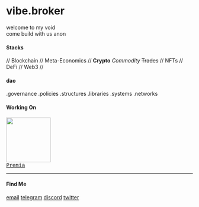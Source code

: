 # vibe.broker
welcome to my void
<br>
come build with us anon
#### Stacks
// Blockchain // Meta-Economics // **Crypto** *Commodity* ~~Trades~~
// NFTs // DeFi // Web3 //
#### dao
.governance
.policies
.structures
.libraries
.systems
.networks
#### Working On
<a target="_blank" href="https://premia.finance/" ><kbd><img height="120" src="https://files.premia.finance/$/nlpAV" ><br/>Premia</kbd></a>
*****
#### Find Me
<a href="mailto:dk@premia.finance" target="_blank" >email</a>
<a href="https://t.me/dk_premia" target="_blank" >telegram</a>
<a href="https://discordapp.com/users/596555154313183242" target="_blank" >discord</a>
<a href="https://twitter.com/dk3anon" target="_blank" >twitter</a>
